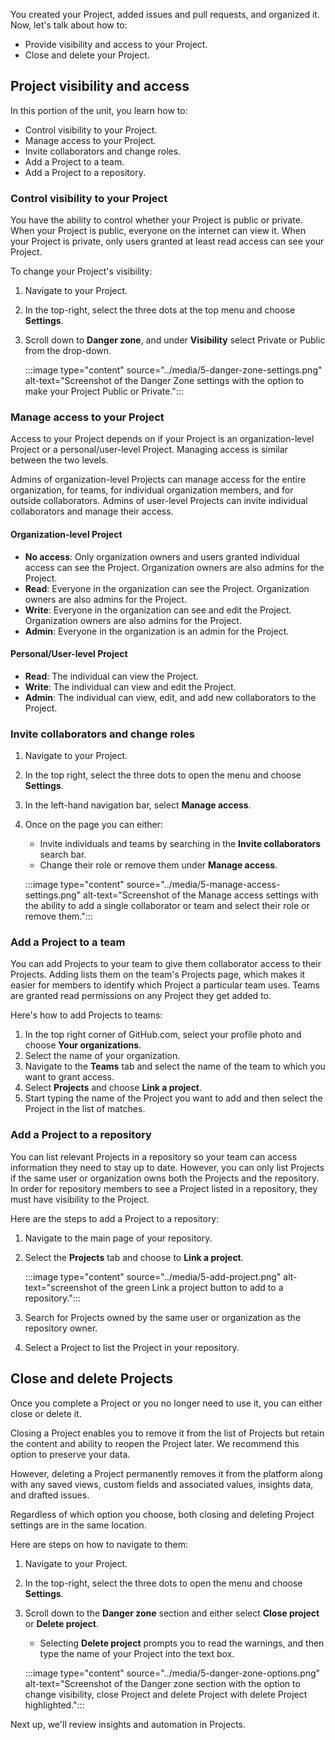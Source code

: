﻿You created your Project, added issues and pull requests, and organized it. Now, let's talk about how to:

- Provide visibility and access to your Project.
- Close and delete your Project.

## Project visibility and access

In this portion of the unit, you learn how to:

- Control visibility to your Project.
- Manage access to your Project.
- Invite collaborators and change roles.
- Add a Project to a team.
- Add a Project to a repository.

### Control visibility to your Project

You have the ability to control whether your Project is public or private. When your Project is public, everyone on the internet can view it. When your Project is private, only users granted at least read access can see your Project.

To change your Project's visibility:

1. Navigate to your Project.
1. In the top-right, select the three dots at the top menu and choose **Settings**.
1. Scroll down to **Danger zone**, and under **Visibility** select Private or Public from the drop-down.

   :::image type="content" source="../media/5-danger-zone-settings.png" alt-text="Screenshot of the Danger Zone settings with the option to make your Project Public or Private.":::

### Manage access to your Project

Access to your Project depends on if your Project is an organization-level Project or a personal/user-level Project. Managing access is similar between the two levels.

Admins of organization-level Projects can manage access for the entire organization, for teams, for individual organization members, and for outside collaborators. Admins of user-level Projects can invite individual collaborators and manage their access.

#### Organization-level Project

- **No access**: Only organization owners and users granted individual access can see the Project. Organization owners are also admins for the Project.
- **Read**: Everyone in the organization can see the Project. Organization owners are also admins for the Project.
- **Write**: Everyone in the organization can see and edit the Project. Organization owners are also admins for the Project.
- **Admin**: Everyone in the organization is an admin for the Project.

#### Personal/User-level Project

- **Read**: The individual can view the Project.
- **Write**: The individual can view and edit the Project.
- **Admin**: The individual can view, edit, and add new collaborators to the Project.

### Invite collaborators and change roles

1. Navigate to your Project.
1. In the top right, select the three dots to open the menu and choose **Settings**.
1. In the left-hand navigation bar, select **Manage access**.
1. Once on the page you can either:

   - Invite individuals and teams by searching in the **Invite collaborators** search bar.
   - Change their role or remove them under **Manage access**.

   :::image type="content" source="../media/5-manage-access-settings.png" alt-text="Screenshot of the Manage access settings with the ability to add a single collaborator or team and select their role or remove them.":::

### Add a Project to a team

You can add Projects to your team to give them collaborator access to their Projects. Adding lists them on the team's Projects page, which makes it easier for members to identify which Project a particular team uses. Teams are granted read permissions on any Project they get added to.

Here's how to add Projects to teams:

1. In the top right corner of GitHub.com, select your profile photo and choose **Your organizations**.
1. Select the name of your organization.
1. Navigate to the **Teams** tab and select the name of the team to which you want to grant access.
1. Select **Projects** and choose **Link a project**.
1. Start typing the name of the Project you want to add and then select the Project in the list of matches.

### Add a Project to a repository

You can list relevant Projects in a repository so your team can access information they need to stay up to date. However, you can only list Projects if the same user or organization owns both the Projects and the repository. In order for repository members to see a Project listed in a repository, they must have visibility to the Project.

Here are the steps to add a Project to a repository:

1. Navigate to the main page of your repository.
1. Select the **Projects** tab and choose to **Link a project**.

   :::image type="content" source="../media/5-add-project.png" alt-text="screenshot of the green Link a project button to add to a repository.":::

1. Search for Projects owned by the same user or organization as the repository owner.
1. Select a Project to list the Project in your repository.

## Close and delete Projects

Once you complete a Project or you no longer need to use it, you can either close or delete it.

Closing a Project enables you to remove it from the list of Projects but retain the content and ability to reopen the Project later. We recommend this option to preserve your data.

However, deleting a Project permanently removes it from the platform along with any saved views, custom fields and associated values, insights data, and drafted issues.

Regardless of which option you choose, both closing and deleting Project settings are in the same location.

Here are steps on how to navigate to them:

1. Navigate to your Project.
1. In the top-right, select the three dots to open the menu and choose **Settings**.
1. Scroll down to the **Danger zone** section and either select **Close project** or **Delete project**.

   - Selecting **Delete project** prompts you to read the warnings, and then type the name of your Project into the text box.

   :::image type="content" source="../media/5-danger-zone-options.png" alt-text="Screenshot of the Danger zone section with the option to change visibility, close Project and delete Project with delete Project highlighted.":::

Next up, we'll review insights and automation in Projects.
